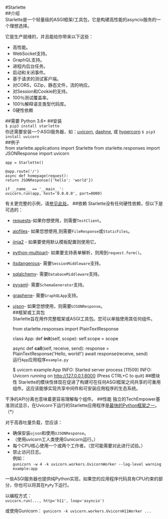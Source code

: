 #Starlette  
##介绍  
Starlette是一个轻量级的ASGI框架/工具包，它是构建高性能的asyncio服务的一个理想选择。

它是生产就绪的，并且能给你带来以下这些：
  
- 高性能。  
- WebSocket支持。  
- GraphQL支持。  
- 进程内后台任务。  
- 启动和关闭事件。  
- 基于请求的测试客户端。 
- 对CORS，GZip，静态文件，流的响应。  
- 对Session和Cookie的支持。  
- 100％测试覆盖率。  
- 100％解释语言类型代码库。  
- 0硬性依赖  
 
##需要
Python 3.6+
##安装  
`$ pip3 install starlette`  
你还需要安装一个ASGI服务器，如：[uvicorn](https://www.uvicorn.org/), [daphne](https://github.com/django/daphne/), 或 [hypercorn](https://pgjones.gitlab.io/hypercorn/)
`$ pip3 install uvicorn`  
##例子  
    from starlette.applications import Starlette
    from starlette.responses import JSONResponse
    import uvicorn

    app = Starlette()

    @app.route('/')
    async def homepage(request):
    return JSONResponse({'hello': 'world'})

    if __name__ == '__main__':
    uvicorn.run(app, host='0.0.0.0', port=8000)
有关更完整的示例，请[参见此处](https://github.com/encode/starlette-example)。
##依赖
Starlette没有任何硬性依赖，但以下是可选的：  

* [requests](http://docs.python-requests.org/en/master/)-如果你想使用，则需要`TestClient`。  
* [aiofiles](https://github.com/Tinche/aiofiles)- 如果您想使用,则需要`FileResponse`或`StaticFiles`。  
* [jinja2](http://jinja.pocoo.org/) - 如果要使用默认模板配置则使用它。  
* [python-multipart](https://andrew-d.github.io/python-multipart/)- 如果要支持表单解析，则用到`request.form()`。  
* [itsdangerous](https://pythonhosted.org/itsdangerous/)- 需要`SessionMiddleware`支持。  
* [sqlalchemy](https://www.sqlalchemy.org/)- 需要`DatabaseMiddleware`支持。  
* [pyyaml](https://pyyaml.org/wiki/PyYAMLDocumentation)- 需要`SchemaGenerator`支持。  
* [graphene](https://graphene-python.org/)- 需要`GraphQLApp`支持。  
* [ujson](https://github.com/esnme/ultrajson)- 如果您想使用，则需要`UJSONResponse`。  
##框架或工具包  
Starlette旨在用作完整框架或ASGI工具包。您可以单独使用其任何组件。 
 
    from starlette.responses import PlainTextResponse

    class App:
    def __init__(self, scope):
        self.scope = scope

    async def __call__(self, receive, send):
        response = PlainTextResponse('Hello, world!')
        await response(receive, send)   
运行`App`应用程序`example.py`

    $ uvicorn example:App
    INFO: Started server process [11509]
    INFO: Uvicorn running on http://127.0.0.1:8000 (Press CTRL+C to quit)
##模块性
Starlette的模块性体现在促进了构建可在任何ASGI框架之间共享的可重用组件。这应该能够实现共享中间件和可安装应用程序的生态系统。

干净的API分离也意味着更容易理解每​​个组件。
##性能
独立的TechEmpower基准测试显示，在Uvicorn下运行的Starlette应用程序是[最快的Python框架之一](https://www.techempower.com/benchmarks/#section=data-r17&hw=ph&test=fortune&l=zijzen-1)。（*）  

对于高吞吐量负载，您应该：  

* 确保安装`ujson`和使用`UJSONResponse`。
* （使用uvicorn工人类使用Gunicorn运行。）
* 每个CPU核心使用一个或两个工作者。（您可能需要对此进行试验。）
* 禁止访问日志。  
例如：  
`gunicorn -w 4 -k uvicorn.workers.UvicornWorker --log-level warning example:app`

一些ASGI服务器也提供纯Python实现，如果您的应用程序代码具有CPU约束的部分，你也可以将其在`PyPy`下运行。 
 
以编程方式：  
`uvicorn.run(..., http='h11', loop='asyncio')`  

或使用Gunicorn：
`gunicorn -k uvicorn.workers.UvicornH11Worker ...`


  



